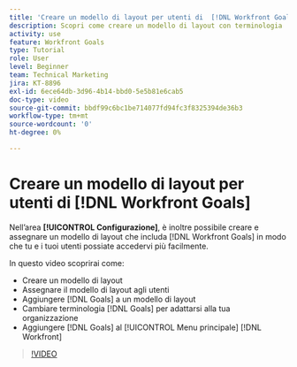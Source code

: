 ```yaml
---
title: 'Creare un modello di layout per utenti di  [!DNL Workfront Goals] '
description: Scopri come creare un modello di layout con terminologia  [!DNL Workfront Goals], assign the layout template to users, and change [!DNL Goals]  adatta alla tua organizzazione.
activity: use
feature: Workfront Goals
type: Tutorial
role: User
level: Beginner
team: Technical Marketing
jira: KT-8896
exl-id: 6ece64db-3d96-4b14-bbd0-5e5b81e6cab5
doc-type: video
source-git-commit: bbdf99c6bc1be714077fd94fc3f8325394de36b3
workflow-type: tm+mt
source-wordcount: '0'
ht-degree: 0%

---
```


# Creare un modello di layout per utenti di [!DNL Workfront Goals] 

Nell’area **[!UICONTROL Configurazione]**, è inoltre possibile creare e assegnare un modello di layout che includa [!DNL Workfront Goals] in modo che tu e i tuoi utenti possiate accedervi più facilmente.

In questo video scoprirai come:

* Creare un modello di layout
* Assegnare il modello di layout agli utenti
* Aggiungere [!DNL Goals] a un modello di layout
* Cambiare terminologia [!DNL Goals] per adattarsi alla tua organizzazione
* Aggiungere [!DNL Goals] al [!UICONTROL Menu principale] [!DNL Workfront]

>[!VIDEO](https://video.tv.adobe.com/v/3416491/?quality=12&learn=on&enablevpops=1&captions=ita)

<!--
Learn more graphic
-->
